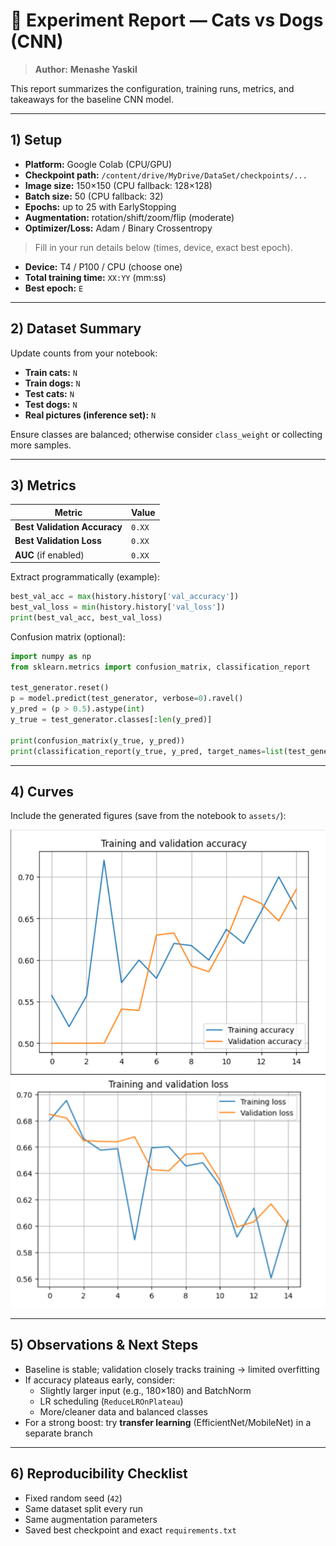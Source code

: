 # 📓 Experiment Report — Cats vs Dogs (CNN)

> **Author:** **Menashe Yaskil**

This report summarizes the configuration, training runs, metrics, and takeaways for the baseline CNN model.

---

## 1) Setup
- **Platform:** Google Colab (CPU/GPU)
- **Checkpoint path:** `/content/drive/MyDrive/DataSet/checkpoints/...`
- **Image size:** 150×150 (CPU fallback: 128×128)
- **Batch size:** 50 (CPU fallback: 32)
- **Epochs:** up to 25 with EarlyStopping
- **Augmentation:** rotation/shift/zoom/flip (moderate)
- **Optimizer/Loss:** Adam / Binary Crossentropy

> Fill in your run details below (times, device, exact best epoch).

- **Device:** T4 / P100 / CPU (choose one)
- **Total training time:** `XX:YY` (mm:ss)
- **Best epoch:** `E`

---

## 2) Dataset Summary
Update counts from your notebook:
- **Train cats:** `N`
- **Train dogs:** `N`
- **Test cats:** `N`
- **Test dogs:** `N`
- **Real pictures (inference set):** `N`

Ensure classes are balanced; otherwise consider `class_weight` or collecting more samples.

---

## 3) Metrics
| Metric | Value |
|---|---|
| **Best Validation Accuracy** | `0.XX` |
| **Best Validation Loss** | `0.XX` |
| **AUC** (if enabled) | `0.XX` |

Extract programmatically (example):
```python
best_val_acc = max(history.history['val_accuracy'])
best_val_loss = min(history.history['val_loss'])
print(best_val_acc, best_val_loss)
```

Confusion matrix (optional):
```python
import numpy as np
from sklearn.metrics import confusion_matrix, classification_report

test_generator.reset()
p = model.predict(test_generator, verbose=0).ravel()
y_pred = (p > 0.5).astype(int)
y_true = test_generator.classes[:len(y_pred)]

print(confusion_matrix(y_true, y_pred))
print(classification_report(y_true, y_pred, target_names=list(test_generator.class_indices.keys())))
```

---

## 4) Curves
Include the generated figures (save from the notebook to `assets/`):

![Accuracy](assets/accuracy.png)
![Loss](assets/loss.png)

---

## 5) Observations & Next Steps
- Baseline is stable; validation closely tracks training → limited overfitting
- If accuracy plateaus early, consider:
  - Slightly larger input (e.g., 180×180) and BatchNorm
  - LR scheduling (`ReduceLROnPlateau`)
  - More/cleaner data and balanced classes
- For a strong boost: try **transfer learning** (EfficientNet/MobileNet) in a separate branch

---

## 6) Reproducibility Checklist
- Fixed random seed (`42`)
- Same dataset split every run
- Same augmentation parameters
- Saved best checkpoint and exact `requirements.txt`
